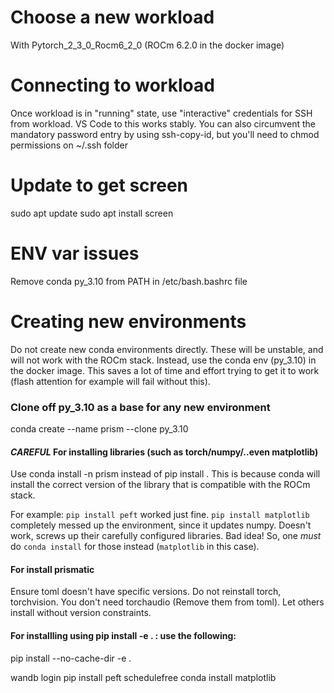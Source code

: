 # Choose a new workload
With Pytorch_2_3_0_Rocm6_2_0 (ROCm 6.2.0 in the docker image)

# Connecting to workload
Once workload is in "running" state, use "interactive" credentials for SSH from workload. 
VS Code to this works stably. 
You can also circumvent the mandatory password entry by using ssh-copy-id, but you'll need to chmod permissions on ~/.ssh folder

# Update to get screen
sudo apt update
sudo apt install screen

# ENV var issues
Remove conda py_3.10 from PATH in /etc/bash.bashrc file 
# Creating new environments
Do not create new conda environments directly. These will be unstable, and will not work with the ROCm stack. Instead, use the conda env (py_3.10) in the docker image. This saves a lot of time and effort trying to get it to work (flash attention for example will fail without this).

### Clone off py_3.10 as a base for any new environment
conda create --name prism --clone py_3.10


#### *CAREFUL* For installing libraries (such as torch/numpy/..even matplotlib)
Use conda install -n prism <library> instead of pip install <library>.
This is because conda will install the correct version of the library that is compatible with the ROCm stack.

For example: `pip install peft` worked just fine. `pip install matplotlib` completely messed up the environment, since it updates numpy. Doesn't work, screws up their carefully configured libraries. Bad idea! 
So, one *must* do `conda install` for those instead (`matplotlib` in this case).

#### For install prismatic
Ensure toml doesn't have specific versions. Do not reinstall torch, torchvision. You don't need torchaudio (Remove them from toml).
Let others install without version constraints. 

#### For installling using pip install -e . : use the following:
pip install --no-cache-dir -e .

wandb login
pip install peft schedulefree
conda install matplotlib